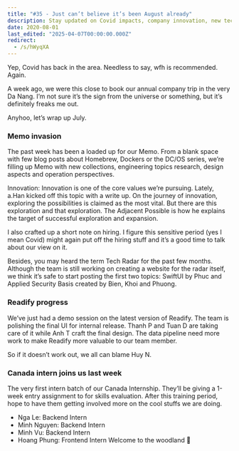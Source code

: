 ```yaml
---
title: "#35 - Just can’t believe it’s been August already"
description: Stay updated on Covid impacts, company innovation, new tech topics like SwiftUI and security, Readify app progress, and welcome our first Canada internship batch.
date: 2020-08-01
last_edited: "2025-04-07T00:00:00.000Z"
redirect:
  - /s/hWyqXA
---
```


Yep, Covid has back in the area. Needless to say, wfh is recommended. Again.

A week ago, we were this close to book our annual company trip in the very Da Nang. I’m not sure it’s the sign from the universe or something, but it’s definitely freaks me out.

Anyhoo, let’s wrap up July.

### Memo invasion

The past week has been a loaded up for our Memo. From a blank space with few blog posts about Homebrew, Dockers or the DC/OS series, we’re filling up Memo with new collections, engineering topics research, design aspects and operation perspectives.

Innovation: Innovation is one of the core values we’re pursuing. Lately, a.Han kicked off this topic with a write up. On the journey of innovation, exploring the possibilities is claimed as the most vital. But there are this exploration and that exploration. The Adjacent Possible is how he explains the target of successful exploration and expansion.

I also crafted up a short note on hiring. I figure this sensitive period (yes I mean Covid) might again put off the hiring stuff and it’s a good time to talk about our view on it.

Besides, you may heard the term Tech Radar for the past few months. Although the team is still working on creating a website for the radar itself, we think it’s safe to start posting the first two topics: SwiftUI by Phuc and Applied Security Basis created by Bien, Khoi and Phuong.

### Readify progress

We’ve just had a demo session on the latest version of Readify. The team is polishing the final UI for internal release. Thanh P and Tuan D are taking care of it while Anh T craft the final design. The data pipeline need more work to make Readify more valuable to our team member.

So if it doesn’t work out, we all can blame Huy N.

### Canada intern joins us last week

The very first intern batch of our Canada Internship. They’ll be giving a 1-week entry assignment to for skills evaluation. After this training period, hope to have them getting involved more on the cool stuffs we are doing.

- Nga Le: Backend Intern
- Minh Nguyen: Backend Intern
- Minh Vu: Backend Intern
- Hoang Phung: Frontend Intern
  Welcome to the woodland 💪
